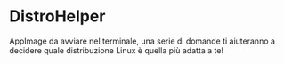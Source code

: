 # DistroHelper
AppImage da avviare nel terminale, una serie di domande ti aiuteranno a decidere quale distribuzione Linux è quella più adatta a te! 
